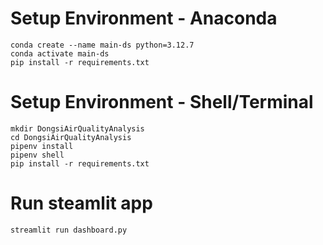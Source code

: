 # Setup Environment - Anaconda
```
conda create --name main-ds python=3.12.7
conda activate main-ds
pip install -r requirements.txt
```
# Setup Environment - Shell/Terminal
```
mkdir DongsiAirQualityAnalysis
cd DongsiAirQualityAnalysis
pipenv install
pipenv shell
pip install -r requirements.txt
```
# Run steamlit app
```
streamlit run dashboard.py
```
